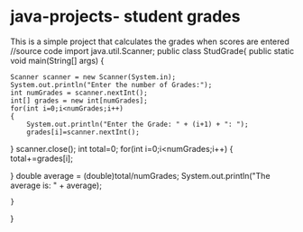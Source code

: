# java-projects- student grades
This is a simple project that calculates the grades when scores are entered
//source code
import java.util.Scanner;
public class StudGrade{
    public static void main(String[] args) 
    {

    
    Scanner scanner = new Scanner(System.in);
    System.out.println("Enter the number of Grades:");
    int numGrades = scanner.nextInt();
    int[] grades = new int[numGrades];
    for(int i=0;i<numGrades;i++)
    {
        System.out.println("Enter the Grade: " + (i+1) + ": ");
        grades[i]=scanner.nextInt();
}
scanner.close();
int total=0;
for(int i=0;i<numGrades;i++)
{
    total+=grades[i];

}
double average = (double)total/numGrades;
System.out.println("The average is: " + average);


    }
}
